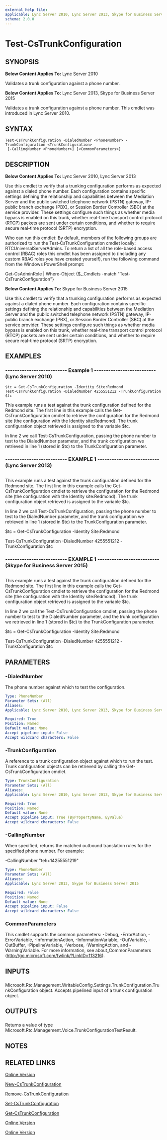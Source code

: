 ```yaml
---
external help file: 
applicable: Lync Server 2010, Lync Server 2013, Skype for Business Server 2015
schema: 2.0.0
---
```


# Test-CsTrunkConfiguration

## SYNOPSIS
**Below Content Applies To:** Lync Server 2010

Validates a trunk configuration against a phone number.

**Below Content Applies To:** Lync Server 2013, Skype for Business Server 2015

Validates a trunk configuration against a phone number.
This cmdlet was introduced in Lync Server 2010.



## SYNTAX

```
Test-CsTrunkConfiguration -DialedNumber <PhoneNumber> -TrunkConfiguration <TrunkConfiguration>
 [-CallingNumber <PhoneNumber>] [<CommonParameters>]
```

## DESCRIPTION
**Below Content Applies To:** Lync Server 2010, Lync Server 2013

Use this cmdlet to verify that a trunking configuration performs as expected against a dialed phone number.
Each configuration contains specific settings defining the relationship and capabilities between the Mediation Server and the public switched telephone network (PSTN) gateway, IP-public branch exchange (PBX), or Session Border Controller (SBC) at the service provider.
These settings configure such things as whether media bypass is enabled on this trunk, whether real-time transport control protocol (RTCP) packets are sent under certain conditions, and whether to require secure real-time protocol (SRTP) encryption.

Who can run this cmdlet: By default, members of the following groups are authorized to run the Test-CsTrunkConfiguration cmdlet locally: RTCUniversalServerAdmins.
To return a list of all the role-based access control (RBAC) roles this cmdlet has been assigned to (including any custom RBAC roles you have created yourself), run the following command from the Windows PowerShell prompt:

Get-CsAdminRole | Where-Object {$_.Cmdlets -match "Test-CsTrunkConfiguration"}

**Below Content Applies To:** Skype for Business Server 2015

Use this cmdlet to verify that a trunking configuration performs as expected against a dialed phone number.
Each configuration contains specific settings defining the relationship and capabilities between the Mediation Server and the public switched telephone network (PSTN) gateway, IP-public branch exchange (PBX), or Session Border Controller (SBC) at the service provider.
These settings configure such things as whether media bypass is enabled on this trunk, whether real-time transport control protocol (RTCP) packets are sent under certain conditions, and whether to require secure real-time protocol (SRTP) encryption.



## EXAMPLES

### -------------------------- Example 1 -------------------------- (Lync Server 2010)
```
$tc = Get-CsTrunkConfiguration -Identity Site:Redmond
Test-CsTrunkConfiguration -DialedNumber 4255551212 -TrunkConfiguration $tc
```

This example runs a test against the trunk configuration defined for the Redmond site.
The first line in this example calls the Get-CsTrunkConfiguration cmdlet to retrieve the configuration for the Redmond site (the configuration with the Identity site:Redmond).
The trunk configuration object retrieved is assigned to the variable $tc.

In line 2 we call Test-CsTrunkConfiguration, passing the phone number to test to the DialedNumber parameter, and the trunk configuration we retrieved in line 1 (stored in $tc) to the TrunkConfiguration parameter.

### -------------------------- EXAMPLE 1 -------------------------- (Lync Server 2013)
```

```

This example runs a test against the trunk configuration defined for the Redmond site.
The first line in this example calls the Get-CsTrunkConfiguration cmdlet to retrieve the configuration for the Redmond site (the configuration with the Identity site:Redmond).
The trunk configuration object retrieved is assigned to the variable $tc.

In line 2 we call Test-CsTrunkConfiguration, passing the phone number to test to the DialedNumber parameter, and the trunk configuration we retrieved in line 1 (stored in $tc) to the TrunkConfiguration parameter.

$tc = Get-CsTrunkConfiguration -Identity Site:Redmond

Test-CsTrunkConfiguration -DialedNumber 4255551212 -TrunkConfiguration $tc

### -------------------------- EXAMPLE 1 -------------------------- (Skype for Business Server 2015)
```

```

This example runs a test against the trunk configuration defined for the Redmond site.
The first line in this example calls the Get-CsTrunkConfiguration cmdlet to retrieve the configuration for the Redmond site (the configuration with the Identity site:Redmond).
The trunk configuration object retrieved is assigned to the variable $tc.

In line 2 we call the Test-CsTrunkConfiguration cmdlet, passing the phone number to test to the DialedNumber parameter, and the trunk configuration we retrieved in line 1 (stored in $tc) to the TrunkConfiguration parameter.

$tc = Get-CsTrunkConfiguration -Identity Site:Redmond

Test-CsTrunkConfiguration -DialedNumber 4255551212 -TrunkConfiguration $tc

## PARAMETERS

### -DialedNumber
The phone number against which to test the configuration.

```yaml
Type: PhoneNumber
Parameter Sets: (All)
Aliases: 
Applicable: Lync Server 2010, Lync Server 2013, Skype for Business Server 2015

Required: True
Position: Named
Default value: None
Accept pipeline input: False
Accept wildcard characters: False
```

### -TrunkConfiguration
A reference to a trunk configuration object against which to run the test.
Trunk configuration objects can be retrieved by calling the Get-CsTrunkConfiguration cmdlet.

```yaml
Type: TrunkConfiguration
Parameter Sets: (All)
Aliases: 
Applicable: Lync Server 2010, Lync Server 2013, Skype for Business Server 2015

Required: True
Position: Named
Default value: None
Accept pipeline input: True (ByPropertyName, ByValue)
Accept wildcard characters: False
```

### -CallingNumber
When specified, returns the matched outbound translation rules for the specified phone number.
For example:

-CallingNumber "tel:+14255551219"

```yaml
Type: PhoneNumber
Parameter Sets: (All)
Aliases: 
Applicable: Lync Server 2013, Skype for Business Server 2015

Required: False
Position: Named
Default value: None
Accept pipeline input: False
Accept wildcard characters: False
```

### CommonParameters
This cmdlet supports the common parameters: -Debug, -ErrorAction, -ErrorVariable, -InformationAction, -InformationVariable, -OutVariable, -OutBuffer, -PipelineVariable, -Verbose, -WarningAction, and -WarningVariable. For more information, see about_CommonParameters (http://go.microsoft.com/fwlink/?LinkID=113216).

## INPUTS

###  
Microsoft.Rtc.Management.WritableConfig.Settings.TrunkConfiguration.TrunkConfiguration object.
Accepts pipelined input of a trunk configuration object.

## OUTPUTS

###  
Returns a value of type Microsoft.Rtc.Management.Voice.TrunkConfigurationTestResult.

## NOTES

## RELATED LINKS

[Online Version](http://technet.microsoft.com/EN-US/library/07f2ef04-49aa-4857-b213-fa98506c0427(OCS.14).aspx)

[New-CsTrunkConfiguration]()

[Remove-CsTrunkConfiguration]()

[Set-CsTrunkConfiguration]()

[Get-CsTrunkConfiguration]()

[Online Version](http://technet.microsoft.com/EN-US/library/07f2ef04-49aa-4857-b213-fa98506c0427(OCS.15).aspx)

[Online Version](http://technet.microsoft.com/EN-US/library/07f2ef04-49aa-4857-b213-fa98506c0427(OCS.16).aspx)

